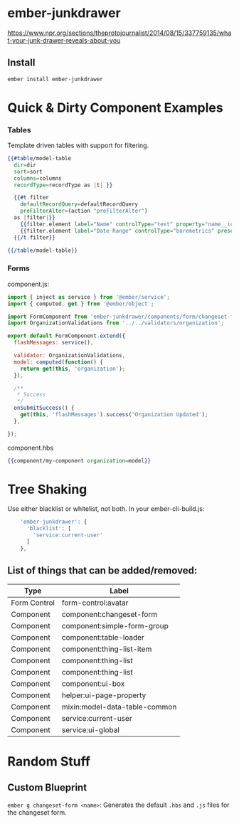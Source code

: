 # ember-junkdrawer
https://www.npr.org/sections/theprotojournalist/2014/08/15/337759135/what-your-junk-drawer-reveals-about-you

## Install
```bash
ember install ember-junkdrawer
```

# Quick & Dirty Component Examples
### Tables
Template driven tables with support for filtering.

```handlebars
{{#table/model-table
  dir=dir
  sort=sort
  columns=columns
  recordType=recordType as |t| }}

  {{#t.filter
    defaultRecordQuery=defaultRecordQuery
    preFilterAlter=(action "preFilterAlter")
  as |filter|}}
    {{filter.element label="Name" controlType="text" property="name__icontains"}}
    {{filter.element label="Date Range" controlType="baremetrics" presets=dateFilterPresets property="daterange"}}
  {{/t.filter}}

{{/table/model-table}}
```

### Forms

component.js:
```js
import { inject as service } from '@ember/service';
import { computed, get } from '@ember/object';

import FormComponent from 'ember-junkdrawer/components/form/changeset-form';
import OrganizationValidations from '../../validators/organization';

export default FormComponent.extend({
  flashMessages: service(),

  validator: OrganizationValidations,
  model: computed(function() {
    return get(this, 'organization');
  }),

  /**
   * Success
   */
  onSubmitSuccess() {
    get(this, 'flashMessages').success('Organization Updated');
  },

});
```

component.hbs
```handlebars
{{component/my-component organization=model}}
```


# Tree Shaking
Use either blacklist or whitelist, not both.
In your ember-cli-build.js:

```js
    'ember-junkdrawer': {
      'blacklist': [
        'service:current-user'
      ]
    },
```

## List of things that can be added/removed:
| Type          |       Label |
| ------------- | ------------- |
| Form Control  | form-control:avatar  |
| Component  | component:changeset-form  |
| Component  | component:simple-form-group  |
| Component  | component:table-loader  |
| Component  | component:thing-list-item  |
| Component  | component:thing-list  |
| Component  | component:thing-list  |
| Component  | component:ui-box  |
| Component  | helper:ui-page-property  |
| Component  | mixin:model-data-table-common  |
| Component  | service:current-user  |
| Component  | service:ui-global  |


# Random Stuff

## Custom Blueprint
`ember g changeset-form <name>`: Generates the default `.hbs` and `.js` files for
the changeset form.

